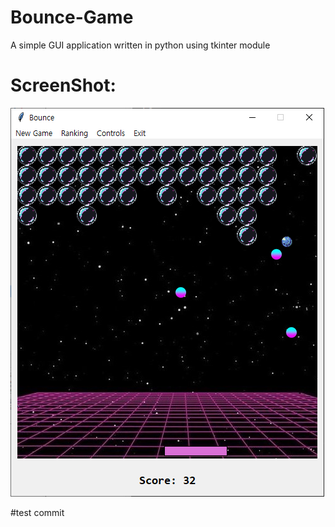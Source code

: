 # Bounce-Game
A simple GUI application written in python using tkinter module

# ScreenShot:
![Alt text](/Screenshot.png?raw=true "Optional Title")

#test commit